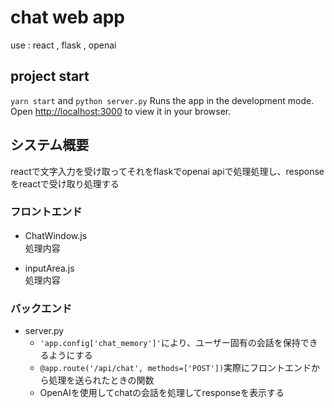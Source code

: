 # chat web app
use : react , flask , openai
##  project start
`yarn start` and `python server.py`
Runs the app in the development mode.\
Open [http://localhost:3000](http://localhost:3000) to view it in your browser.


## システム概要
reactで文字入力を受け取ってそれをflaskでopenai apiで処理処理し、responseをreactで受け取り処理する


### フロントエンド
 - ChatWindow.js　\
 処理内容

- inputArea.js \
 処理内容


### バックエンド
- server.py 
     - `'app.config['chat_memory']'`により、ユーザー固有の会話を保持できるようにする
     - `@app.route('/api/chat', methods=['POST'])`実際にフロントエンドから処理を送られたときの関数
     - OpenAIを使用してchatの会話を処理してresponseを表示する
